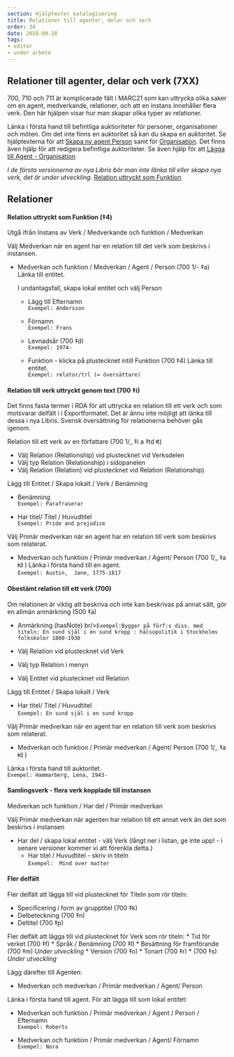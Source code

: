 ```yaml
---
section: Hjälptexter katalogisering
title: Relationer till agenter, delar och verk
order: 34
date: 2018-09-28
tags:
- editor
- under arbete
---
```


## Relationer till agenter, delar och verk (7XX)

700, 710 och 711 är komplicerade fält i MARC21 som kan uttrycka olika saker om en agent, medverkande, relationer, och att en instans innehåller flera verk. Den här hjälpen visar hur man skapar olika typer av relationer. 

Länka i första hand till befintliga auktioriteter för personer, organisationer och möten. Om det inte finns en auktoritet så kan du skapa en auktoritet. Se hjälptexterna för att [Skapa ny agent Person](https://libris.kb.se/katalogisering/help/workflow-agent-person-new) samt för [Organisation](https://libris.kb.se/katalogisering/help/workflow-agent-organisation-new). Det finns även hjälp för att redigera befintliga auktoriteter. Se även hjälp för att [Lägga till Agent - Organisation](https://libris.kb.se/katalogisering/help/workflow-agent-org-instance)

*I de första versionerna av nya Libris bör man inte länka till eller skapa nya verk, det är under utveckling.*
[Relation uttryckt som Funktion](#Relation-uttryckt-som-Funktion)

## Relationer

#### Relation uttryckt som Funktion (‡4)
Utgå ifrån Instans av Verk / Medverkande och funktion / Medverkan

Välj Medverkan när en agent har en relation till det verk som beskrivs i instansen.
* Medverkan och funktion / Medverkan / Agent / Person (700 1/- ‡a)
  Länka till entitet.

  I undantagsfall, skapa lokal entitet och välj Person
   * Lägg till Efternamn
   <br/>```Exempel: Andersson```
  
   * Förnamn
   <br/>```Exempel: Frans```
   
   * Levnadsår (700 ‡d)
    <br/>```Exempel: 1974-```

  * Funktion - klicka på plustecknet intill Funktion (700 ‡4)
    Länka till entitet.
    <br/>```Exempel: relator/trl (= översättare)```
    

#### Relation till verk uttryckt genom text (700 ‡i)
Det finns fasta termer i RDA för att uttrycka en relation till ett verk och som motsvarar delfält i i Exportformatet. Det är ännu inte möjligt att länka till dessa i nya Libris. Svensk översättning för relationerna behöver gås igenom.

Relation till ett verk av en författare (700 1/_ ‡i a  ‡td ǂt)
* Välj Relation (Relationship) vid plustecknet vid Verksdelen
* Välj typ Relation (Relationship) i sidopanelen
* Välj Relation (Relation) vid plustecknet vid Relation (Relationship)

Lägg till Entitet / Skapa lokalt / Verk / Benämning
*  Benämning
  <br/>```Exempel: Parafraserar```
  
 *  Har titel/ Titel / Huvudtitel
  <br/>```Exempel: Pride and prejudice```
 
Välj Primär medverkan när en agent har en relation till verk som beskrivs som relaterat.
* Medverkan och funktion / Primär medverkan / Agent/ Person (700 1/_ ‡a  ǂd )
  Länka i första hand till en agent.
    <br/>```Exempel: Austin,  Jane, 1775-1817```
 

#### Obestämt relation till ett verk (700)
Om relationen är viktig att beskriva och inte kan beskrivas på annat sätt, gör en allmän anmärkning (500 ‡a)

* Anmärkning (hasNote) br/>```Exempel:Bygger på förf:s diss. med titeln: En sund själ i en sund kropp : hälsopolitik i Stockholms folkskolor 1880-1930```

* Välj Relation vid plustecknet  vid Verk
* Välj typ Relation i menyn
* Välj Entitet vid plustecknet vid Relation

Lägg till Entitet / Skapa lokalt / Verk 
*  Har titel/ Titel / Huvudtitel
  <br/>```Exempel: En sund själ i en sund kropp```
 
Välj Primär medverkan när en agent har en relation till verk som beskrivs som relaterat.
* Medverkan och funktion / Primär medverkan / Agent/ Person (700 1/_ ‡a  ǂd )
   
 Länka i första hand till auktoritet.
   <br/>```Exempel: Hammarberg, Lena, 1943-```
 

#### Samlingsverk - flera verk kopplade till instansen
 Medverkan och funktion / Har del / Primär medverkan

Välj Primär medverkan när agenten har relation till ett annat verk än det som beskrivs i instansen

* Har del / skapa lokal entitet - välj Verk (långt ner i listan, ge inte upp! - i senare versioner kommer vi att förenkla detta.)
  * Har titel / Huvudtitel  - skriv in titeln
    <br/>```Exempel:  Mind over matter```
  
  
####  Fler delfält
  Fler delfält att lägga till vid plustecknet för Titeln som rör titeln:
  * Specificering i form av grupptitel (700 ‡k)
  * Delbeteckning (700 ‡n)
  * Deltitel (700 ‡p)
  
  Fler delfält att lägga till vid plustecknet för Verk som rör titeln:
    * Tid för verket (700 ‡f)
    * Språk  / Benämning (700 ‡l)
    * Besättning för framförande (700 ‡m) *Under utveckling*
    * Version (700 ‡o)
    * Tonart (700 ‡r)
    * (700 ‡s) *Under utveckling*
 

  Lägg därefter till Agenten:
  * Medverkan och medverkan / Primär medverkan / Agent/ Person
  
  Länka i första hand till agent. För att lägga till som lokal entitet:
  
  * Medverkan och funktion / Primär medverkan / Agent / Person / Efternamn
    <br/>```Exempel: Roberts```

  * Medverkan och funktion / Primär medverkan / Agent/ Förnamn
    <br/>```Exempel: Nora```
  
